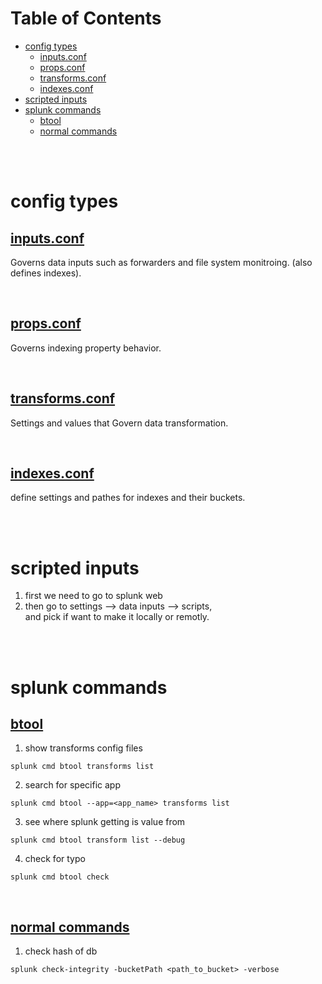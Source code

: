 # Table of Contents
- [config types](#config-types)
    * [inputs.conf](#inputs.conf)
    * [props.conf](#props.conf)
    * [transforms.conf](#transforms.conf)
    * [indexes.conf](#indexes.conf)
- [scripted inputs](#scripted-inputs)
- [splunk commands](#splunk-commands)
    * [btool](#btool)
    * [normal commands](#normal-commands)

<br>
<br>

# config types
## <ins>inputs.conf</ins>
Governs data inputs such as forwarders and file system monitroing.
(also defines indexes).

<br>

## <ins>props.conf</ins>
Governs indexing property behavior.

<br>

## <ins>transforms.conf</ins>
Settings and values that Govern data transformation.

<br>

## <ins>indexes.conf</ins>
define settings and pathes for indexes and their buckets.

<br>
<br>

# scripted inputs
 1) first we need to go to splunk web  
 2) then go to settings --> data inputs --> scripts,  
 and pick if want to make it locally or remotly.

 <br>
 <br>

 # splunk commands
 ## <ins>btool</ins>
1) show transforms config files   
```
splunk cmd btool transforms list
```
2) search for specific app  
```
splunk cmd btool --app=<app_name> transforms list
```
3) see where splunk getting is value from  
```
splunk cmd btool transform list --debug
```
4) check for typo
```
splunk cmd btool check
```

<br>

## <ins>normal commands</ins>
1) check hash of db  
```
splunk check-integrity -bucketPath <path_to_bucket> -verbose
```
